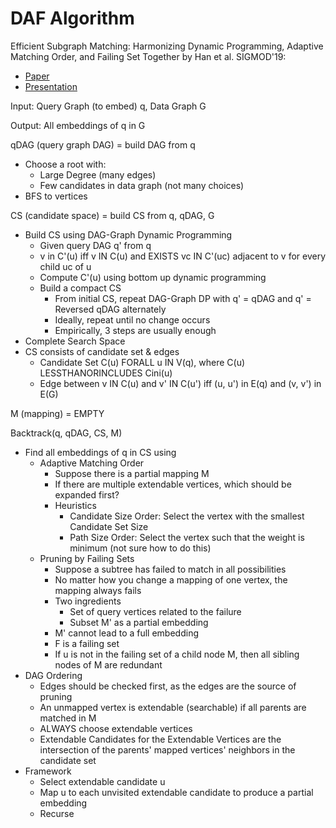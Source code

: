 # DAF Algorithm

Efficient Subgraph Matching: Harmonizing Dynamic Programming, Adaptive Matching Order, and Failing Set Together by Han et al. SIGMOD'19:

- [Paper](https://dl.acm.org/doi/10.1145/3299869.3319880)
- [Presentation](https://av.tib.eu/media/42973)

Input: Query Graph (to embed) q, Data Graph G

Output: All embeddings of q in G

qDAG (query graph DAG) = build DAG from q

- Choose a root with:
  - Large Degree (many edges)
  - Few candidates in data graph (not many choices)
- BFS to vertices

CS (candidate space) = build CS from q, qDAG, G

- Build CS using DAG-Graph Dynamic Programming
  - Given query DAG q' from q
  - v in C'(u) iff v IN C(u) and EXISTS vc IN C'(uc) adjacent to v for every child uc of u
  - Compute C'(u) using bottom up dynamic programming
  - Build a compact CS
    - From initial CS, repeat DAG-Graph DP with q' = qDAG and q' = Reversed qDAG alternately
    - Ideally, repeat until no change occurs
    - Empirically, 3 steps are usually enough
- Complete Search Space
- CS consists of candidate set & edges
  - Candidate Set C(u) FORALL u IN V(q), where C(u) LESSTHANORINCLUDES Cini(u)
  - Edge between v IN C(u) and v' IN C(u') iff (u, u') in E(q) and (v, v') in E(G)

M (mapping) = EMPTY

Backtrack(q, qDAG, CS, M)

- Find all embeddings of q in CS using
  - Adaptive Matching Order
    - Suppose there is a partial mapping M
    - If there are multiple extendable vertices, which should be expanded first?
    - Heuristics
      - Candidate Size Order: Select the vertex with the smallest Candidate Set Size
      - Path Size Order: Select the vertex such that the weight is minimum (not sure
        how to do this)
  - Pruning by Failing Sets
    - Suppose a subtree has failed to match in all possibilities
    - No matter how you change a mapping of one vertex, the mapping always fails
    - Two ingredients
      - Set of query vertices related to the failure
      - Subset M' as a partial embedding
    - M' cannot lead to a full embedding
    - F is a failing set
    - If u is not in the failing set of a child node M, then all sibling nodes of M
      are redundant
- DAG Ordering
  - Edges should be checked first, as the edges are the source of pruning
  - An unmapped vertex is extendable (searchable) if all parents are matched in M
  - ALWAYS choose extendable vertices
  - Extendable Candidates for the Extendable Vertices are the intersection of the
    parents' mapped vertices' neighbors in the candidate set
- Framework
  - Select extendable candidate u
  - Map u to each unvisited extendable candidate to produce a partial embedding
  - Recurse

